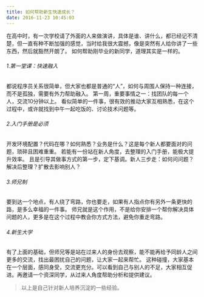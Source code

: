 ```yaml
---
title: 如何帮助新生快速成长？
date: 2016-11-23 10:45:03
---
```


在高中时，有一次学校请了外面的人来做演讲，具体是谁、讲什么，都已经记不清楚，但一直有种不断加强的感觉，当时给我很大震撼，像是突然有人给你讲了一些东西，然后就豁然开朗了。
如何帮助刚毕业的新同学，道理其实是一样的。
<!-- more -->

###### 1.第一堂课：快速融入
都说程序员关系很简单，但大家也都是普通的“人”，如何与周围人保持一种连接，而不是孤独，需要有外力帮助融入。
第一周，重要事情之一：找团队的每一个人，交流10分钟以上。
看似简单的一件事，很有效的推动大家互相熟悉，在这个过程中，或许就找到中午一起吃饭的、讨论技术问题等。

###### 2.入门手册是必须
开发环境配置？代码在哪？如何熟悉？业务是什么？这是每个新人都要面对的问题，琐碎且困难重重。
若能有一份站在新人角度，去整理的入门手册，能极大提升效率。
且是引导其做事方式的第一步，定下基调。新人三步走：如何问问题？解决后整理？扩散去影响别人？

###### 3.师兄制
要到达一个地点，有人绕了弯路，你也要走，如果有人指点你有另外一条更快的路，是多么幸福的一件事。
师兄就是这个作用，不是给你安排一个帮你解决具体问题的人，更多是在这个过程中教会你方式方法，避免你重走弯路。

###### 4.新生大学
有了上面的基础，但师兄等是站在过来人的身份去观察，能不能再给予同龄人之间更多的交流，找出最困扰自己的问题，让大家一起来帮忙。
这种碰撞，大家基本在一个层面，感同身受，交流更充分。可以看到自己与别人的不足，大家相互促进。再邀请一个资深同学，从过来人角度帮助分析和提供建议。

> 以上是自己针对新人培养沉淀的一些经验。


